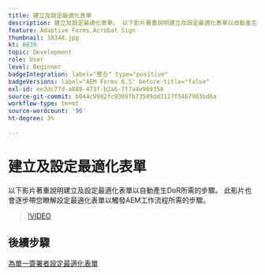 ```yaml
---
title: 建立及設定最適化表單
description: 建立及設定最適化表單。 以下影片著重說明建立及設定最適化表單以自動產生DoR所需的步驟。 此影片也會逐步帶您瞭解設定最適化表單以觸發AEM工作流程所需的步驟。
feature: Adaptive Forms,Acrobat Sign
thumbnail: 38348.jpg
kt: 6039
topic: Development
role: User
level: Beginner
badgeIntegration: label="整合" type="positive"
badgeVersions: label="AEM Forms 6.5" before-title="false"
exl-id: ee3dc77d-a888-473f-b2a6-7f7a4e969358
source-git-commit: b044c9982fc9309fb73509dd3117f5467903bd6a
workflow-type: tm+mt
source-wordcount: '96'
ht-degree: 3%

---
```


# 建立及設定最適化表單

以下影片著重說明建立及設定最適化表單以自動產生DoR所需的步驟。 此影片也會逐步帶您瞭解設定最適化表單以觸發AEM工作流程所需的步驟。

>[!VIDEO](https://video.tv.adobe.com/v/38348?quality=12&learn=on)

## 後續步驟

[為單一簽署者設定最適化表單](./configure-adaptive-form-for-single-signer.md)